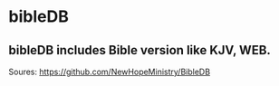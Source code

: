# bibleDB

## bibleDB includes Bible version like KJV, WEB.
Soures:
https://github.com/NewHopeMinistry/BibleDB
